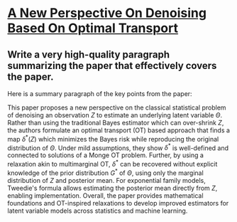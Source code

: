 # [A New Perspective On Denoising Based On Optimal Transport](https://arxiv.org/abs/2312.08135)

## Write a very high-quality paragraph summarizing the paper that effectively covers the paper.

 Here is a summary paragraph of the key points from the paper:

This paper proposes a new perspective on the classical statistical problem of denoising an observation $Z$ to estimate an underlying latent variable $\Theta$. Rather than using the traditional Bayes estimator which can over-shrink $Z$, the authors formulate an optimal transport (OT) based approach that finds a map $\delta^*(Z)$ which minimizes the Bayes risk while reproducing the original distribution of $\Theta$. Under mild assumptions, they show $\delta^*$ is well-defined and connected to solutions of a Monge OT problem. Further, by using a relaxation akin to multimarginal OT, $\delta^*$ can be recovered without explicit knowledge of the prior distribution $G^*$ of $\Theta$, using only the marginal distribution of $Z$ and posterior mean. For exponential family models, Tweedie's formula allows estimating the posterior mean directly from $Z$, enabling implementation. Overall, the paper provides mathematical foundations and OT-inspired relaxations to develop improved estimators for latent variable models across statistics and machine learning.
